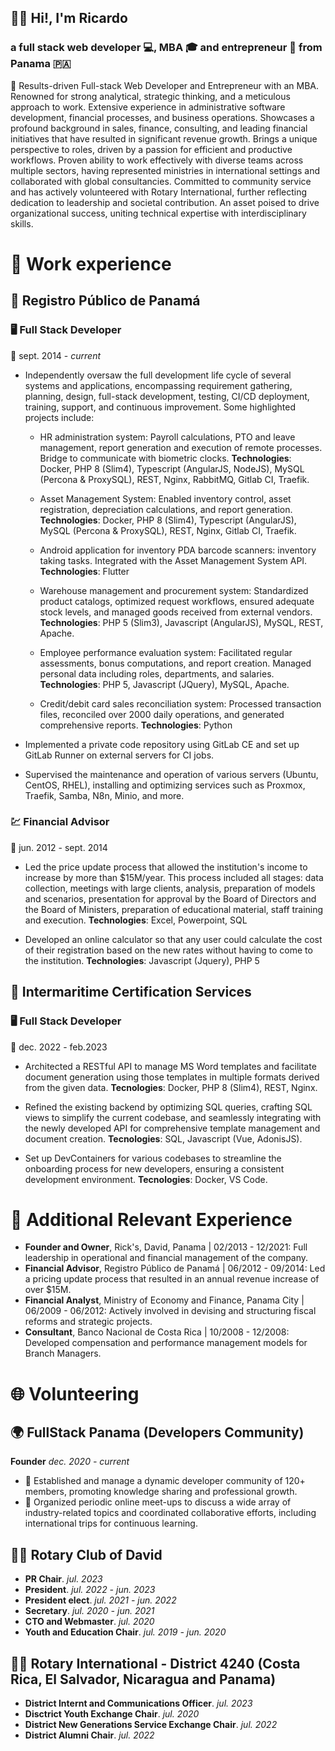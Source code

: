 <!--
**tribal2/tribal2** is a ✨ _special_ ✨ repository because its `README.md` (this file) appears on your GitHub profile.

Here are some ideas to get you started:

- 🔭 I’m currently working on ...
- 🌱 I’m currently learning ...
- 👯 I’m looking to collaborate on ...
- 🤔 I’m looking for help with ...
- 💬 Ask me about ...
- 📫 How to reach me: ...
- 😄 Pronouns: ...
- ⚡ Fun fact: ...
-->
## 🙋‍♂️ Hi!, I'm Ricardo
### a full stack web developer 💻, MBA 🎓 and entrepreneur 🚀 from Panama 🇵🇦


🎯 Results-driven Full-stack Web Developer and Entrepreneur with an MBA.  Renowned for strong analytical, strategic thinking, and a meticulous  approach to work. Extensive experience in administrative software  development, financial processes, and business operations. Showcases a  profound background in sales, finance, consulting, and leading financial  initiatives that have resulted in significant revenue growth. Brings a  unique perspective to roles, driven by a passion for efficient and  productive workflows. Proven ability to work effectively with diverse  teams across multiple sectors, having represented ministries in  international settings and collaborated with global consultancies.  Committed to community service and has actively volunteered with Rotary International, further reflecting dedication to leadership and societal  contribution. An asset poised to drive organizational success, uniting  technical expertise with interdisciplinary skills.



# 💼 Work experience


## 📖 Registro Público de Panamá

### 🖥 Full Stack Developer
📅 sept. 2014 - _current_

- Independently oversaw the full development life cycle of several systems  and applications, encompassing requirement gathering, planning, design,  full-stack development, testing, CI/CD deployment, training, support,  and continuous improvement. Some highlighted projects include:

  - HR administration system: Payroll calculations, PTO and leave management, report generation  and execution of remote processes. Bridge to communicate with biometric clocks. **Technologies**: Docker, PHP 8 (Slim4), Typescript  (AngularJS, NodeJS), MySQL (Percona & ProxySQL), REST, Nginx, RabbitMQ, Gitlab CI, Traefik.

  - Asset Management System: Enabled inventory control, asset registration, depreciation calculations, and report generation. **Technologies**: Docker, PHP 8 (Slim4), Typescript  (AngularJS), MySQL (Percona & ProxySQL), REST, Nginx, Gitlab CI, Traefik.

  - Android application for inventory PDA barcode scanners: inventory taking tasks. Integrated with the Asset Management System API. **Technologies**: Flutter

  - Warehouse management and procurement system: Standardized product catalogs, optimized request workflows, ensured  adequate stock levels, and managed goods received from external vendors. **Technologies**: PHP 5 (Slim3), Javascript  (AngularJS), MySQL, REST, Apache.

  - Employee performance evaluation system: Facilitated regular assessments, bonus computations, and report  creation. Managed personal data including roles, departments, and  salaries. **Technologies**: PHP 5, Javascript (JQuery), MySQL, Apache.

  - Credit/debit card sales reconciliation system: Processed transaction files, reconciled over 2000 daily operations, and generated comprehensive reports. **Technologies**: Python

- Implemented a private code repository using GitLab CE and set up GitLab Runner on external servers for CI jobs.

- Supervised the maintenance and operation of various servers (Ubuntu, CentOS, RHEL), installing and optimizing services such as Proxmox, Traefik, Samba, N8n, Minio, and more.

### 💹 Financial Advisor
📅 jun. 2012 - sept. 2014

- Led the price update process that allowed the institution's income to increase by more than $15M/year. This process included all stages: data collection, meetings with large clients, analysis, preparation of models and scenarios, presentation for approval by the Board of Directors and the Board of Ministers, preparation of educational material, staff training and execution.  **Technologies**: Excel, Powerpoint, SQL

- Developed an online calculator so that any user could calculate the cost of their registration based on the new rates without having to come to the institution. **Technologies**: Javascript (Jquery), PHP 5


## 🚢 Intermaritime Certification Services

### 🖥 Full Stack Developer
📅 dec. 2022 - feb.2023

- Architected a RESTful API to manage MS Word templates and facilitate  document generation using those templates in multiple formats derived  from the given data. **Tecnologies**: Docker, PHP 8 (Slim4), REST, Nginx.

- Refined the existing backend by optimizing SQL  queries, crafting SQL views to simplify the current codebase, and  seamlessly integrating with the newly developed API for comprehensive  template management and document creation. **Tecnologies**: SQL, Javascript (Vue, AdonisJS).

- Set up DevContainers for various codebases to streamline the  onboarding process for new developers, ensuring a consistent development  environment. **Tecnologies**: Docker, VS Code.

# 💼 Additional Relevant Experience

- **Founder and Owner**, Rick's, David, Panama | 02/2013 - 12/2021: Full leadership in operational and financial management of the company.
- **Financial Advisor**, Registro Público de Panamá | 06/2012 - 09/2014: Led a pricing update process that resulted in an annual revenue increase of over $15M.
- **Financial Analyst**, Ministry of Economy and Finance, Panama City | 06/2009 - 06/2012: Actively involved in devising and structuring fiscal reforms and strategic projects.
- **Consultant**, Banco Nacional de Costa Rica | 10/2008 - 12/2008: Developed compensation and performance management models for Branch Managers.

# 🌐 Volunteering

## 🌍 FullStack Panama (Developers Community)
**Founder** _dec. 2020 - current_

- 🤝 Established and manage a dynamic developer community of 120+ members, promoting knowledge sharing and professional growth.
- 📣 Organized periodic online meet-ups to discuss a wide array of industry-related topics and coordinated collaborative efforts, including international trips for continuous learning.

## 🤲💙 Rotary Club of David

- **PR Chair**. _jul. 2023_
- **President**. _jul. 2022 - jun. 2023_
- **President elect**. _jul. 2021 - jun. 2022_
- **Secretary**. _jul. 2020 - jun. 2021_
- **CTO and Webmaster**. _jul. 2020_
- **Youth and Education Chair**. _jul. 2019 - jun. 2020_

## 🤲💙 Rotary International - District 4240 (Costa Rica, El Salvador, Nicaragua and Panama)

- **District Internt and Communications Officer**. _jul. 2023_
- **Disctrict Youth Exchange Chair**. _jul. 2020_
- **District New Generations Service Exchange Chair**. _jul. 2022_
- **District Alumni Chair**. _jul. 2022_
